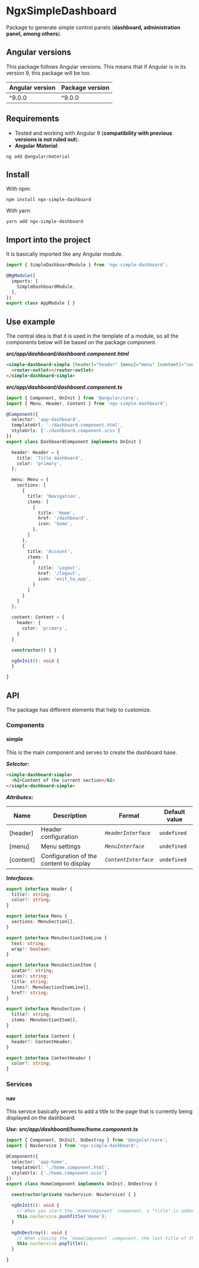 # NgxSimpleDashboard

Package to generate simple control panels (**dashboard, administration panel, among others**).

## Angular versions
This package follows Angular versions. This means that if Angular is in its version 9, this package will be too.

| Angular version  | Package version  |
| ------------ | ------------ |
|  ^9.0.0 | ^9.0.0  |


## Requirements

- Tested and working with Angular 9 (**compatibility with previous versions is not ruled out**).
- **Angular Material**:
```
ng add @angular/material
```

## Install

With npm:
```
npm install ngx-simple-dashboard
```
With yarn:
```
yarn add ngx-simple-dashboard
```

## Import into the project

It is basically imported like any Angular module.

```typescript
import { SimpleDashboardModule } from 'ngx-simple-dashboard';

@NgModule({
  imports: [
    SimpleDashboardModule,
  ],
})
export class AppModule { }
```

## Use example

The central idea is that it is used in the template of a module, so all the components below will be based on the package component.

***src/app/dashboard/dashboard.component.html***
```html
<simple-dashboard-simple [header]="header" [menu]="menu" [content]="content">
  <router-outlet></router-outlet>
</simple-dashboard-simple>
```
***src/app/dashboard/dashboard.component.ts***
```typescript
import { Component, OnInit } from '@angular/core';
import { Menu, Header, Content } from 'ngx-simple-dashboard';

@Component({
  selector: 'app-dashboard',
  templateUrl: './dashboard.component.html',
  styleUrls: ['./dashboard.component.scss']
})
export class DashboardComponent implements OnInit {

  header: Header = {
    title: 'Title dashboard',
    color: 'primary',
  };

  menu: Menu = {
    sections: [
      {
        title: 'Navigation',
        items: [
          {
            title: 'Home',
            href: '/dashboard',
            icon: 'home',
          },
        ]
      },
      {
        title: 'Account',
        items: [
          {
            title: 'Logout',
            href: '/logout',
            icon: 'exit_to_app',
          }
        ]
      }
    ]
  };

  content: Content = {
    header: {
      color: 'primary',
    }
  }

  constructor() { }

  ngOnInit(): void {
  }

}
```

## API
The package has different elements that help to customize.

### Components
#### simple
This is the main component and serves to create the dashboard base.

***Selector:***
```html
<simple-dashboard-simple>
  <h2>Content of the current section</h2>
</simple-dashboard-simple>
```
***Attributes:***

| Name  | Description  | Format  | Default value |
| ------------ | ------------ | ------------ | ------------ |
|  [header] |  Header configuration | *`HeaderInterface`* | ```undefined``` |
|  [menu] |  Menu settings |  *`MenuInterface`* | ```undefined``` |
|  [content] |  Configuration of the content to display | *`ContentInterface`* | ```undefined``` |
***Interfaces:***
```typescript
export interface Header {
  title?: string;
  color?: string;
}

export interface Menu {
  sections: MenuSection[],
}

export interface MenuSectionItemLine {
  text: string;
  wrap?: boolean;
}

export interface MenuSectionItem {
  avatar?: string;
  icon?: string;
  title: string;
  lines?: MenuSectionItemLine[],
  href?: string;
}

export interface MenuSection {
  title?: string;
  items: MenuSectionItem[],
}

export interface Content {
  header?: ContentHeader;
}

export interface ContentHeader {
  color?: string;
}
```

### Services
#### nav
This service basically serves to add a title to the page that is currently being displayed on the dashboard.

***Use:***
***src/app/dashboard/home/home.component.ts***
```typescript
import { Component, OnInit, OnDestroy } from '@angular/core';
import { NavService } from 'ngx-simple-dashboard';

@Component({
  selector: 'app-home',
  templateUrl: './home.component.html',
  styleUrls: ['./home.component.scss']
})
export class HomeComponent implements OnInit, OnDestroy {

  constructor(private navService: NavService) { }

  ngOnInit(): void {
    // When you start the `HomeComponent` component, a "title" is added to the stack
    this.navService.pushTitle('Home');
  }

  ngOnDestroy(): void {
    // When closing the `HomeComponent` component, the last title of the stack is deleted, which will be added in` ngOnInit`
    this.navService.popTitle();
  }

}
```